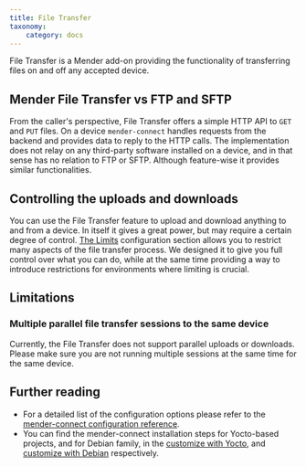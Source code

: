```yaml
---
title: File Transfer
taxonomy:
    category: docs
---
```


File Transfer is a Mender add-on providing the functionality of transferring
files on and off any accepted device.

## Mender File Transfer vs FTP and SFTP

From the caller's perspective, File Transfer offers a simple HTTP API to `GET`
and `PUT` files. On a device `mender-connect` handles requests from the backend
and provides data to reply to the HTTP calls. The implementation does not relay
on any third-party software installed on a device, and in that sense has no relation
to FTP or SFTP. Although feature-wise it provides similar functionalities.

## Controlling the uploads and downloads

You can use the File Transfer feature to upload and download anything to and from a device.
In itself it gives a great power, but may require a certain degree of control.
[The Limits](../90.Mender-Connect/docs.md#limits-configuration) configuration section allows you
to restrict many aspects of the file transfer process. We designed it to give you full control over what
you can do, while at the same time providing a way to introduce restrictions for environments where limiting
is crucial.

## Limitations

### Multiple parallel file transfer sessions to the same device

Currently, the File Transfer does not support parallel uploads or downloads.
Please make sure you are not running multiple sessions at the same time 
for the same device.

## Further reading

* For a detailed list of the configuration options please refer to the
[mender-connect configuration reference](../90.Mender-Connect/docs.md#file-transfer-configuration).
* You can find the mender-connect installation steps for Yocto-based projects,
and for Debian family,
in the [customize with Yocto](../../05.Operating-System-updates-Yocto-Project/05.Customize-Mender/docs.md),
and [customize with Debian](../../04.Operating-System-updates-Debian-family/03.Customize-Mender/docs.md)
respectively.
